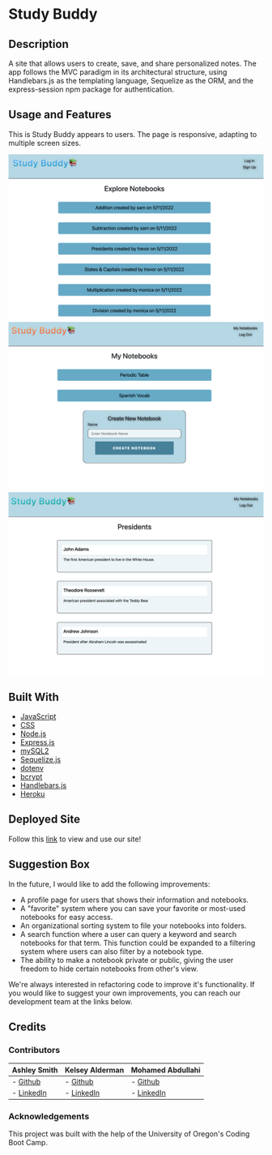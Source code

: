 # Study Buddy

## Description

A site that allows users to create, save, and share personalized notes. The app follows the MVC paradigm in its architectural structure, using Handlebars.js as the templating language, Sequelize as the ORM, and the express-session npm package for authentication.

## Usage and Features

This is Study Buddy appears to users. The page is responsive, adapting to multiple screen sizes.

<p align="center">
<img alt="screenshot of Study Buddy homepage" src="./content/images/study-buddy-home.jpeg"/>
<img alt="screenshot of Study Buddy user dashboard" src="./content/images/study-buddy-mynotebooks.jpeg"/>
<img alt="screenshot of Study Buddy notebook" src="./content/images/study-buddy-notebook.jpeg"/>
</p>




## Built With

- [JavaScript](https://developer.mozilla.org/en-US/docs/Web/JavaScript)
- [CSS](https://developer.mozilla.org/en-US/docs/Web/CSS)
- [Node.js](https://nodejs.org/en/)
- [Express.js](https://www.npmjs.com/package/express)
- [mySQL2](https://www.npmjs.com/package/mysql2)
- [Sequelize.js](https://sequelize.org/)
- [dotenv](https://www.npmjs.com/package/dotenv)
- [bcrypt](https://www.npmjs.com/package/bcrypt)
- [Handlebars.js](https://handlebarsjs.com/)
- [Heroku](https://www.heroku.com/)

## Deployed Site

Follow this [link](https://afternoon-refuge-77491.herokuapp.com/) to view and use our site! 

## Suggestion Box

In the future, I would like to add the following improvements:

- A profile page for users that shows their information and notebooks.
- A "favorite" system where you can save your favorite or most-used notebooks for easy access.
- An organizational sorting system to file your notebooks into folders.
- A search function where a user can query a keyword and search notebooks for that term. This function could be expanded to a filtering system where users can also filter by a notebook type.
- The ability to make a notebook private or public, giving the user freedom to hide certain notebooks from other's view. 

We're always interested in refactoring code to improve it's functionality. If you would like to suggest your own improvements, you can reach our development team at the links below.

## Credits

### Contributors

| **Ashley Smith**                                    | **Kelsey Alderman**                                                 | **Mohamed Abdullahi**                                            |
| --------------------------------------------------- | ------------------------------------------------------------------- | ---------------------------------------------------------------- |
| - [Github](https://github.com/ashlynn4567)          | - [Github](https://github.com/kelseyalderman)                       | - [Github](https://github.com/mo9399)                            |
| - [LinkedIn](www.linkedin.com/in/Ashley-Lynn-Smith) | - [LinkedIn](https://www.linkedin.com/in/kelsey-alderman-79019922b) | - [LinkedIn](http://linkedin.com/in/mohamed-abdullahi-944b2922b) |

### Acknowledgements

This project was built with the help of the University of Oregon's Coding Boot Camp.
